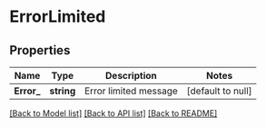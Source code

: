 # ErrorLimited

## Properties
Name | Type | Description | Notes
------------ | ------------- | ------------- | -------------
**Error_** | **string** | Error limited message | [default to null]

[[Back to Model list]](../README.md#documentation-for-models) [[Back to API list]](../README.md#documentation-for-api-endpoints) [[Back to README]](../README.md)


